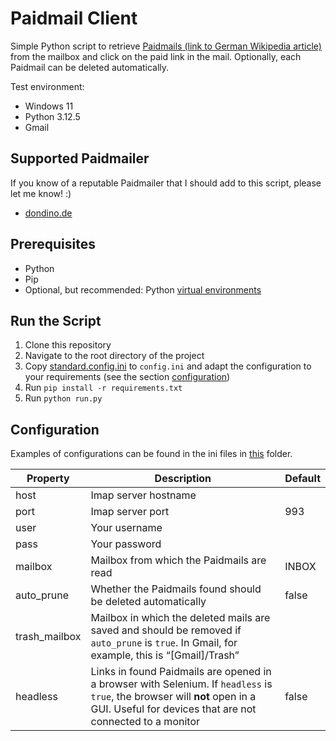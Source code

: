 # Paidmail Client

Simple Python script to retrieve [Paidmails (link to German Wikipedia article)](https://de.wikipedia.org/wiki/Paidmail) from the mailbox and click on the paid link in the mail. Optionally, each Paidmail can be deleted automatically.

Test environment:

- Windows 11
- Python 3.12.5
- Gmail

## Supported Paidmailer

If you know of a reputable Paidmailer that I should add to this script, please let me know! :)

- [dondino.de](https://dondino.de)

## Prerequisites

- Python
- Pip
- Optional, but recommended: Python [virtual environments](https://docs.python.org/3/library/venv.html)

## Run the Script

1. Clone this repository
2. Navigate to the root directory of the project
3. Copy [standard.config.ini](./examples/standard.config.ini) to `config.ini` and adapt the configuration to your requirements (see the section [configuration](#configuration))
4. Run `pip install -r requirements.txt`
5. Run `python run.py`

## Configuration

Examples of configurations can be found in the ini files in [this](./examples/) folder.

| **Property**  | **Description**                                                                                                                                                                         | **Default** |
|---------------|-----------------------------------------------------------------------------------------------------------------------------------------------------------------------------------------|-------------|
| host          | Imap server hostname                                                                                                                                                                    |             |
| port          | Imap server port                                                                                                                                                                        | 993         |
| user          | Your username                                                                                                                                                                           |             |
| pass          | Your password                                                                                                                                                                           |             |
| mailbox       | Mailbox from which the Paidmails are read                                                                                                                                               | INBOX       |
| auto_prune    | Whether the Paidmails found should be deleted automatically                                                                                                                             | false       |
| trash_mailbox | Mailbox in which the deleted mails are saved and should be removed if `auto_prune` is `true`. In Gmail, for example, this is “[Gmail]/Trash”                                            |             |
| headless      | Links in found Paidmails are opened in a browser with Selenium. If `headless` is `true`, the browser will **not** open in a GUI. Useful for devices that are not connected to a monitor | false       |
